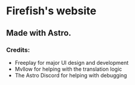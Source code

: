 # Firefish's website

## Made with Astro.

### Credits:

- Freeplay for major UI design and development
- Mvllow for helping with the translation logic
- The Astro Discord for helping with debugging